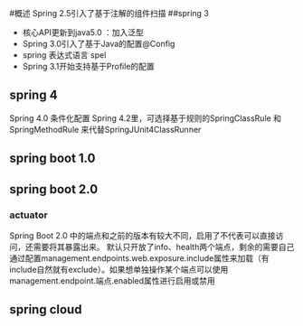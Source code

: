#概述
Spring 2.5引入了基于注解的组件扫描
##spring 3
- 核心API更新到java5.0  ：加入泛型
- Spring 3.0引入了基于Java的配置@Config
- spring 表达式语言  spel
- Spring 3.1开始支持基于Profile的配置
## spring 4
Spring 4.0 条件化配置
Spring 4.2里，可选择基于规则的SpringClassRule 和SpringMethodRule 来代替SpringJUnit4ClassRunner 
## spring boot 1.0
## spring boot 2.0
### actuator
Spring Boot 2.0 中的端点和之前的版本有较大不同，启用了不代表可以直接访问，还需要将其暴露出来。
默认只开放了info、health两个端点，剩余的需要自己通过配置management.endpoints.web.exposure.include属性来加载（有include自然就有exclude）。如果想单独操作某个端点可以使用management.endpoint.端点.enabled属性进行启用或禁用

## spring cloud